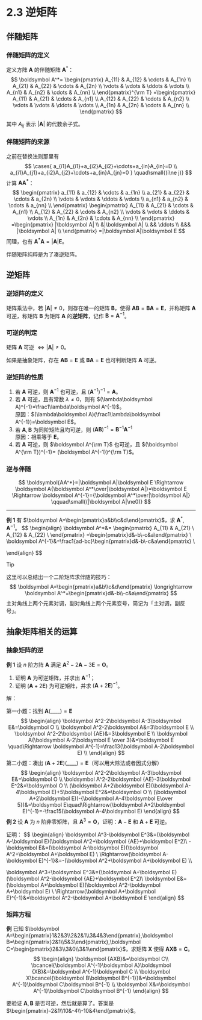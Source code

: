 # 2.3 逆矩阵

## 伴随矩阵

### 伴随矩阵的定义

定义方阵 $\boldsymbol A$ 的伴随矩阵 $\boldsymbol A^*$：
$$
\boldsymbol A^*=
\begin{pmatrix}
  A_{11} & A_{12} & \cdots & A_{1n} \\
  A_{21} & A_{22} & \cdots & A_{2n} \\
  \vdots & \vdots & \ddots & \vdots \\
  A_{n1} & A_{n2} & \cdots & A_{nn} \\
\end{pmatrix}^{\rm T}
=\begin{pmatrix}
  A_{11} & A_{21} & \cdots & A_{n1} \\
  A_{12} & A_{22} & \cdots & A_{n2} \\
  \vdots & \vdots & \ddots & \vdots \\
  A_{1n} & A_{2n} & \cdots & A_{nn} \\
\end{pmatrix}
$$

其中 $A_{ij}$ 表示 $|\boldsymbol A|$ 的代数余子式。

### 伴随矩阵的来源

之前在替换法则那里有
$$
\cases{
a_{i1}A_{i1}+a_{i2}A_{i2}+\cdots+a_{in}A_{in}=D \\
a_{i1}A_{j1}+a_{i2}A_{j2}+\cdots+a_{in}A_{jn}=0
}
\quad\small{(i\ne j)}
$$
计算 $\boldsymbol{AA^*}$：
$$
\begin{pmatrix}
  a_{11} & a_{12} & \cdots & a_{1n} \\
  a_{21} & a_{22} & \cdots & a_{2n} \\
  \vdots & \vdots & \ddots & \vdots \\
  a_{n1} & a_{n2} & \cdots & a_{nn} \\
\end{pmatrix}
\begin{pmatrix}
  A_{11} & A_{21} & \cdots & A_{n1} \\
  A_{12} & A_{22} & \cdots & A_{n2} \\
  \vdots & \vdots & \ddots & \vdots \\
  A_{1n} & A_{2n} & \cdots & A_{nn} \\
\end{pmatrix}
=\begin{pmatrix}
  |\boldsymbol A| \\
  &|\boldsymbol A| \\
  && \ddots \\
  &&& |\boldsymbol A| \\
\end{pmatrix}
=|\boldsymbol A|\boldsymbol E
$$
同理，也有 $\boldsymbol{A^*A}=|\boldsymbol A|\boldsymbol E$。

伴随矩阵纯粹是为了凑逆矩阵。

## 逆矩阵

### 逆矩阵的定义

矩阵乘法中，若 $|\boldsymbol A|\ne0$，则存在唯一的矩阵 $\boldsymbol B$，使得 $\boldsymbol{AB}=\boldsymbol{BA}=\boldsymbol E$，并称矩阵 $\boldsymbol A$ 可逆，称矩阵 $\boldsymbol B$ 为矩阵 $\boldsymbol A$ 的**逆矩阵**，记作 $\boldsymbol B=\boldsymbol A^{-1}$。

### 可逆的判定

矩阵 $\boldsymbol A$ 可逆 $\Longleftrightarrow |\boldsymbol A|\ne0$。

如果是抽象矩阵，存在 $\boldsymbol{AB}=\boldsymbol E$ 或 $\boldsymbol{BA}=\boldsymbol E$ 也可判断矩阵 $\boldsymbol A$ 可逆。

### 逆矩阵的性质

1. 若 $\boldsymbol A$ 可逆，则 $\boldsymbol A^{-1}$ 也可逆，且 $(\boldsymbol A^{-1})^{-1}= \boldsymbol A$。
2. 若 $\boldsymbol A$ 可逆，且有常数 $\lambda\ne0$，则有 $(\lambda\boldsymbol A)^{-1}=\frac1\lambda\boldsymbol A^{-1}$。<br/>原因：$(\lambda\boldsymbol A)(\frac1\lambda\boldsymbol A^{-1})=\boldsymbol E$。
3. 若 $\boldsymbol A,\boldsymbol B$ 为同阶矩阵且均可逆，则 $(\boldsymbol{AB})^{-1}=\boldsymbol B^{-1}\boldsymbol A^{-1}$<br/>原因：相乘等于 $\boldsymbol E$。
4. 若 $\boldsymbol A$ 可逆，则 $\boldsymbol A^{\rm T}$ 也可逆，且 $(\boldsymbol A^{\rm T})^{-1}= (\boldsymbol A^{-1})^{\rm T}$。

### 逆与伴随

$$
\boldsymbol{AA^*}=|\boldsymbol A|\boldsymbol E
\Rightarrow
\boldsymbol A{\boldsymbol A^*\over|\boldsymbol A|}=\boldsymbol E
\Rightarrow
\boldsymbol A^{-1}={\boldsymbol A^*\over|\boldsymbol A|}
\qquad\small{(|\boldsymbol A|\ne0)}
$$

---

**例 1** 有 $\boldsymbol A=\begin{pmatrix}a&b\\c&d\end{pmatrix}$，求 $\boldsymbol A^*,\boldsymbol A^{-1}$。
$$
\begin{align}
\boldsymbol A^*&=
\begin{pmatrix}
A_{11} & A_{21} \\
A_{12} & A_{22} \\
\end{pmatrix}
=\begin{pmatrix}d&-b\\-c&a\end{pmatrix} \\
\boldsymbol A^{-1}&=\frac1{ad-bc}\begin{pmatrix}d&-b\\-c&a\end{pmatrix} \\

\end{align}
$$

> [!tip]
>
> 这里可以总结出一个二阶矩阵求伴随的技巧：
> $$
> \boldsymbol A=\begin{pmatrix}a&b\\c&d\end{pmatrix}
> \longrightarrow
> \boldsymbol A^*=\begin{pmatrix}d&-b\\-c&a\end{pmatrix}
> $$
> 主对角线上两个元素对调，副对角线上两个元素变号，简记为「主对调，副反号」。

## 抽象矩阵相关的运算

### 抽象矩阵的逆 

**例 1** 设 $n$ 阶方阵 $\boldsymbol A$ 满足 $\boldsymbol A^2-2\boldsymbol A-3\boldsymbol E=\boldsymbol O$。

1. 证明 $\boldsymbol A$ 为可逆矩阵，并求出 $\boldsymbol A^{-1}$；
2. 证明 $(\boldsymbol A+2\boldsymbol E)$ 为可逆矩阵，并求 $(\boldsymbol A+2\boldsymbol E)^{-1}$。

解：

第一小题：找到 $\boldsymbol A(\_\_\_\_)=\boldsymbol E$
$$
\begin{align}
\boldsymbol A^2-2\boldsymbol A-3\boldsymbol E&=\boldsymbol O \\
\boldsymbol A^2-2\boldsymbol A&=3\boldsymbol E \\
\boldsymbol A^2-2\boldsymbol {AE}&=3\boldsymbol E \\
\boldsymbol A{\boldsymbol A-2\boldsymbol E \over 3}&=\boldsymbol E 
\quad\Rightarrow \boldsymbol A^{-1}=\frac13(\boldsymbol A-2\boldsymbol E) \\
\end{align}
$$
第二小题：凑出 $(\boldsymbol A+2\boldsymbol E)(\_\_\_\_)=\boldsymbol E$（可以用大除法或者因式分解）
$$
\begin{align}
\boldsymbol A^2-2\boldsymbol A-3\boldsymbol E&=\boldsymbol O \\
\boldsymbol A^2-2\boldsymbol {AE}-3\boldsymbol E^2&=\boldsymbol O \\
(\boldsymbol A+2\boldsymbol E)(\boldsymbol A-4\boldsymbol E)+5\boldsymbol E^2&=\boldsymbol O \\
(\boldsymbol A+2\boldsymbol E)(-{\boldsymbol A-4\boldsymbol E\over 5})&=\boldsymbol E\quad\Rightarrow(\boldsymbol A+2\boldsymbol E)^{-1}=-\frac15(\boldsymbol A-4\boldsymbol E)
\end{align}
$$
**例 2** 设 $\boldsymbol A$ 为 $n$ 阶非零矩阵，且 $\boldsymbol A^3=\boldsymbol O$，证明：$\boldsymbol A-\boldsymbol E$ 和 $\boldsymbol A+\boldsymbol E$ 可逆。

证明：
$$
\begin{align}
\boldsymbol A^3-\boldsymbol E^3&=(\boldsymbol A-\boldsymbol E)(\boldsymbol A^2+\boldsymbol {AE}+\boldsymbol E^2)\\
-\boldsymbol E&=(\boldsymbol A-\boldsymbol E)(\boldsymbol A^2+\boldsymbol A+\boldsymbol E) \\
\Rightarrow(\boldsymbol A-\boldsymbol E)^{-1}&=-(\boldsymbol A^2+\boldsymbol A+\boldsymbol E) \\\\

\boldsymbol A^3+\boldsymbol E^3&=(\boldsymbol A+\boldsymbol E)(\boldsymbol A^2-\boldsymbol {AE}+\boldsymbol E^2)\\
\boldsymbol E&=(\boldsymbol A+\boldsymbol E)(\boldsymbol A^2-\boldsymbol A+\boldsymbol E) \\
\Rightarrow(\boldsymbol A+\boldsymbol E)^{-1}&=\boldsymbol A^2-\boldsymbol A+\boldsymbol E
\end{align}
$$

 ### 矩阵方程

**例** 已知 $\boldsymbol A=\begin{pmatrix}1&2&3\\2&2&1\\3&4&3\end{pmatrix},\boldsymbol B=\begin{pmatrix}2&1\\5&3\end{pmatrix},\boldsymbol C=\begin{pmatrix}2&3\\3&0\\3&1\end{pmatrix}$，求矩阵 $\boldsymbol X$ 使得 $\boldsymbol {AXB}=\boldsymbol C$。
$$
\begin{align}
\boldsymbol {AXB}&=\boldsymbol C\\
\bcancel{\boldsymbol A^{-1}\boldsymbol A}\boldsymbol {XB}&=\boldsymbol A^{-1}\boldsymbol C \\
\boldsymbol X\bcancel{\boldsymbol B\boldsymbol B^{-1}}&=\boldsymbol A^{-1}\boldsymbol C\boldsymbol B^{-1} \\
\boldsymbol X&=\boldsymbol A^{-1}\boldsymbol C\boldsymbol B^{-1}
\end{align}
$$

要验证 $\boldsymbol A,\boldsymbol B$ 是否可逆，然后就是算了。答案是 $\begin{pmatrix}-2&1\\10&-4\\-10&4\end{pmatrix}$。

